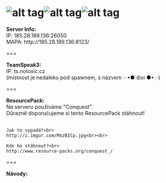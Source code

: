 ![alt tag](http://i.imgur.com/TsRJxk0.png)![alt tag](http://i.imgur.com/LKGodkp.png)![alt tag](http://i.imgur.com/8XaFIv2.png)
===
<p>
	<strong>Server Info:</strong><br>
	IP: 185.28.189.136:26050<br>
	MAPA: http://185.28.189.136:8123/
</p>
===
<p>
	<strong>TeamSpeak3:</strong><br>
  	IP:  ts.notoxic.cz<br>
  	(místnost je nedaleko pod spawnem, s názvem ·٠•● dixi ●•٠·)
</p>
===
<p>
	<strong>ResourcePack:</strong><br>
  	Na serveru používáme "Conquest".<br>
  	Důrazně doporučujeme si tento ResourcePack stáhnout!<br><br>
  
	Jak to vypadá?<br>
	http://i.imgur.com/MozBICp.jpg<br><br>
  
  	Kde ho stáhnout?<br>
  	http://www.resource-packs.org/conquest_/
</p>
===
<p>
	<strong>Návody:</strong><br>
</p>
